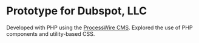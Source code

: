 # Prototype for Dubspot, LLC
Developed with PHP using the [ProcessWire CMS](https://processwire.com). Explored the use of PHP components and utility-based CSS.
